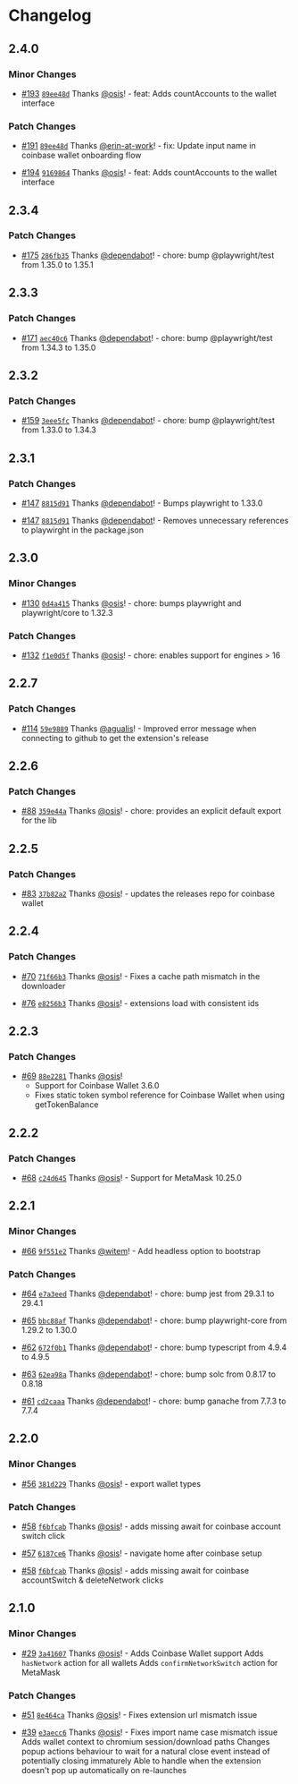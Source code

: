 # Changelog

## 2.4.0

### Minor Changes

- [#193](https://github.com/TenKeyLabs/dappwright/pull/193) [`89ee48d`](https://github.com/TenKeyLabs/dappwright/commit/89ee48df8873793e7f55499de95084fb4d61fa8c) Thanks [@osis](https://github.com/osis)! - feat: Adds countAccounts to the wallet interface

### Patch Changes

- [#191](https://github.com/TenKeyLabs/dappwright/pull/191) [`89ee48d`](https://github.com/TenKeyLabs/dappwright/commit/e14b814c6606072150cd184a47cd941f4dbb5865) Thanks [@erin-at-work](https://github.com/erin-at-work)! - fix: Update input name in coinbase wallet onboarding flow

- [#194](https://github.com/TenKeyLabs/dappwright/pull/194) [`9169864`](https://github.com/TenKeyLabs/dappwright/commit/9169864ccc379d298a741510f3686f71f917f88c) Thanks [@osis](https://github.com/osis)! - feat: Adds countAccounts to the wallet interface

## 2.3.4

### Patch Changes

- [#175](https://github.com/TenKeyLabs/dappwright/pull/175) [`286fb35`](https://github.com/TenKeyLabs/dappwright/commit/286fb3528c1ddbaa6fc566d70afe38b349daa1e2) Thanks [@dependabot](https://github.com/apps/dependabot)! - chore: bump @playwright/test from 1.35.0 to 1.35.1

## 2.3.3

### Patch Changes

- [#171](https://github.com/TenKeyLabs/dappwright/pull/171) [`aec40c6`](https://github.com/TenKeyLabs/dappwright/commit/aec40c671a3747e2238dac8677df7a442b46c41d) Thanks [@dependabot](https://github.com/apps/dependabot)! - chore: bump @playwright/test from 1.34.3 to 1.35.0

## 2.3.2

### Patch Changes

- [#159](https://github.com/TenKeyLabs/dappwright/pull/159) [`3eee5fc`](https://github.com/TenKeyLabs/dappwright/commit/3eee5fc2f0e90ce8a0abd0e5576d9808c28b33b0) Thanks [@dependabot](https://github.com/apps/dependabot)! - chore: bump @playwright/test from 1.33.0 to 1.34.3

## 2.3.1

### Patch Changes

- [#147](https://github.com/TenKeyLabs/dappwright/pull/147) [`8815d91`](https://github.com/TenKeyLabs/dappwright/commit/8815d91bf35acd96dbdf0f78e88ecc9576989649) Thanks [@dependabot](https://github.com/apps/dependabot)! - Bumps playwright to 1.33.0

- [#147](https://github.com/TenKeyLabs/dappwright/pull/147) [`8815d91`](https://github.com/TenKeyLabs/dappwright/commit/8815d91bf35acd96dbdf0f78e88ecc9576989649) Thanks [@dependabot](https://github.com/apps/dependabot)! - Removes unnecessary references to playwirght in the package.json

## 2.3.0

### Minor Changes

- [#130](https://github.com/TenKeyLabs/dappwright/pull/130) [`0d4a415`](https://github.com/TenKeyLabs/dappwright/commit/0d4a4159e79fb9ad649acc3559d78fff4d119f05) Thanks [@osis](https://github.com/osis)! - chore: bumps playwright and playwright/core to 1.32.3

### Patch Changes

- [#132](https://github.com/TenKeyLabs/dappwright/pull/132) [`f1e0d5f`](https://github.com/TenKeyLabs/dappwright/commit/f1e0d5fee13b0eb507ff896db3a2ec04cd578650) Thanks [@osis](https://github.com/osis)! - chore: enables support for engines > 16

## 2.2.7

### Patch Changes

- [#114](https://github.com/TenKeyLabs/dappwright/pull/114) [`59e9889`](https://github.com/TenKeyLabs/dappwright/commit/59e9889f8aa2556da7051a7da056c22b8559d81f) Thanks [@agualis](https://github.com/agualis)! - Improved error message when connecting to github to get the extension's release

## 2.2.6

### Patch Changes

- [#88](https://github.com/TenKeyLabs/dappwright/pull/88) [`359e44a`](https://github.com/TenKeyLabs/dappwright/commit/359e44a014ec10be2603f6258301db81e05b7b6a) Thanks [@osis](https://github.com/osis)! - chore: provides an explicit default export for the lib

## 2.2.5

### Patch Changes

- [#83](https://github.com/TenKeyLabs/dappwright/pull/83) [`37b82a2`](https://github.com/TenKeyLabs/dappwright/commit/37b82a2a0c7e107ffb71a47813241603a5bc23bd) Thanks [@osis](https://github.com/osis)! - updates the releases repo for coinbase wallet

## 2.2.4

### Patch Changes

- [#70](https://github.com/TenKeyLabs/dappwright/pull/70) [`71f66b3`](https://github.com/TenKeyLabs/dappwright/commit/71f66b314d7316f12054d86ef7eed17076d092ed) Thanks [@osis](https://github.com/osis)! - Fixes a cache path mismatch in the downloader

- [#76](https://github.com/TenKeyLabs/dappwright/pull/76) [`e8256b3`](https://github.com/TenKeyLabs/dappwright/commit/e8256b32d5fa8098c0181ab9b72739b48c70452f) Thanks [@osis](https://github.com/osis)! - extensions load with consistent ids

## 2.2.3

### Patch Changes

- [#69](https://github.com/TenKeyLabs/dappwright/pull/69) [`88e2281`](https://github.com/TenKeyLabs/dappwright/commit/88e22815707d2cc6be46be22fe33554366cdc8ac) Thanks [@osis](https://github.com/osis)!
  - Support for Coinbase Wallet 3.6.0
  - Fixes static token symbol reference for Coinbase Wallet when using getTokenBalance

## 2.2.2

### Patch Changes

- [#68](https://github.com/TenKeyLabs/dappwright/pull/68) [`c24d645`](https://github.com/TenKeyLabs/dappwright/commit/c24d64545545a7af27a8bb3d551219ffdbbc2495) Thanks [@osis](https://github.com/osis)! - Support for MetaMask 10.25.0

## 2.2.1

### Minor Changes

- [#66](https://github.com/TenKeyLabs/dappwright/pull/66) [`9f551e2`](https://github.com/TenKeyLabs/dappwright/commit/9f551e2c7354e86809835357adc5c0314102c783) Thanks [@witem](https://github.com/witem)! - Add headless option to bootstrap

### Patch Changes

- [#64](https://github.com/TenKeyLabs/dappwright/pull/64) [`e7a3eed`](https://github.com/TenKeyLabs/dappwright/commit/e7a3eeda9ce23a9afca96dbd5d82652795809bca) Thanks [@dependabot](https://github.com/apps/dependabot)! - chore: bump jest from 29.3.1 to 29.4.1

- [#65](https://github.com/TenKeyLabs/dappwright/pull/65) [`bbc88af`](https://github.com/TenKeyLabs/dappwright/commit/bbc88af5c68b9755e963868cf99f55a2f0ff1a04) Thanks [@dependabot](https://github.com/apps/dependabot)! - chore: bump playwright-core from 1.29.2 to 1.30.0

- [#62](https://github.com/TenKeyLabs/dappwright/pull/62) [`672f0b1`](https://github.com/TenKeyLabs/dappwright/commit/672f0b19ad8c79055ae4f40eb2df3ccf8476aa9c) Thanks [@dependabot](https://github.com/apps/dependabot)! - chore: bump typescript from 4.9.4 to 4.9.5

- [#63](https://github.com/TenKeyLabs/dappwright/pull/63) [`62ea98a`](https://github.com/TenKeyLabs/dappwright/commit/62ea98a1406e41648f2d477f343e769cd42aaf51) Thanks [@dependabot](https://github.com/apps/dependabot)! - chore: bump solc from 0.8.17 to 0.8.18

- [#61](https://github.com/TenKeyLabs/dappwright/pull/61) [`cd2caaa`](https://github.com/TenKeyLabs/dappwright/commit/cd2caaab84ef0636542d15b47e25cc021fe25592) Thanks [@dependabot](https://github.com/apps/dependabot)! - chore: bump ganache from 7.7.3 to 7.7.4

## 2.2.0

### Minor Changes

- [#56](https://github.com/TenKeyLabs/dappwright/pull/56) [`381d229`](https://github.com/TenKeyLabs/dappwright/commit/381d22910755a87dfd66df18f38bc2b26883833f) Thanks [@osis](https://github.com/osis)! - export wallet types

### Patch Changes

- [#58](https://github.com/TenKeyLabs/dappwright/pull/58) [`f6bfcab`](https://github.com/TenKeyLabs/dappwright/commit/f6bfcab42eb738ba2b3028db51648ba4affa79a2) Thanks [@osis](https://github.com/osis)! - adds missing await for coinbase account switch click

- [#57](https://github.com/TenKeyLabs/dappwright/pull/57) [`6187ce6`](https://github.com/TenKeyLabs/dappwright/commit/6187ce61e3bb654cf60463c8115c998b9e7de3f0) Thanks [@osis](https://github.com/osis)! - navigate home after coinbase setup

- [#58](https://github.com/TenKeyLabs/dappwright/pull/58) [`f6bfcab`](https://github.com/TenKeyLabs/dappwright/commit/f6bfcab42eb738ba2b3028db51648ba4affa79a2) Thanks [@osis](https://github.com/osis)! - adds missing await for coinbase accountSwitch & deleteNetwork clicks

## 2.1.0

### Minor Changes

- [#29](https://github.com/TenKeyLabs/dappwright/pull/29) [`3a41607`](https://github.com/TenKeyLabs/dappwright/commit/3a4160702861fbf8efa90baad5e416e0c131c190) Thanks [@osis](https://github.com/osis)! - Adds Coinbase Wallet support
  Adds `hasNetwork` action for all wallets
  Adds `confirmNetworkSwitch` action for MetaMask

### Patch Changes

- [#51](https://github.com/TenKeyLabs/dappwright/pull/51) [`8e464ca`](https://github.com/TenKeyLabs/dappwright/commit/8e464cac16609aeb679cc2e8aaf61720e8ac5c3e) Thanks [@osis](https://github.com/osis)! - Fixes extension url mismatch issue

- [#39](https://github.com/TenKeyLabs/dappwright/pull/39) [`e3aecc6`](https://github.com/TenKeyLabs/dappwright/commit/e3aecc61853fb652a590842b4feda51f58f8a08a) Thanks [@osis](https://github.com/osis)! - Fixes import name case mismatch issue
  Adds wallet context to chromium session/download paths
  Changes popup actions behaviour to wait for a natural close event instead of potentially closing immaturely
  Able to handle when the extension doesn't pop up automatically on re-launches

